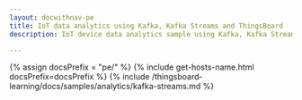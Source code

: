 ```yaml
---
layout: docwithnav-pe
title: IoT data analytics using Kafka, Kafka Streams and ThingsBoard
description: IoT device data analytics sample using Kafka, Kafka Streams and ThingsBoard

---
```


{% assign docsPrefix = "pe/" %}
{% include get-hosts-name.html docsPrefix=docsPrefix %}
{% include /thingsboard-learning/docs/samples/analytics/kafka-streams.md %}